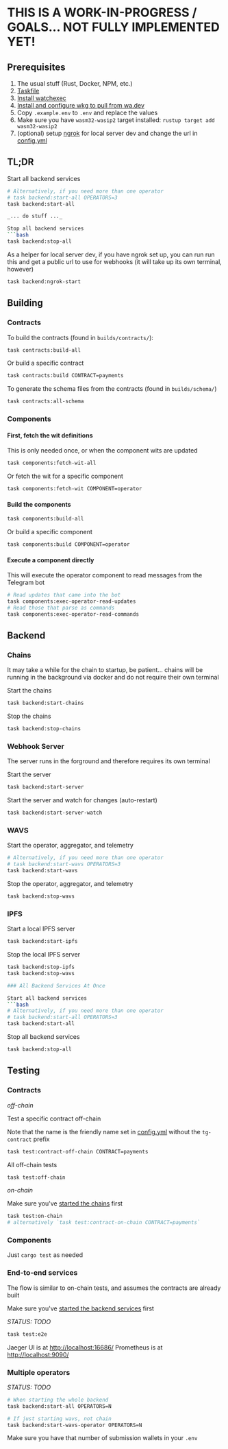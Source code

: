 # THIS IS A WORK-IN-PROGRESS / GOALS... NOT FULLY IMPLEMENTED YET!

## Prerequisites

1. The usual stuff (Rust, Docker, NPM, etc.)
2. [Taskfile](https://taskfile.dev/installation)
3. [Install watchexec](https://github.com/watchexec/watchexec?tab=readme-ov-file#install)
4. [Install and configure wkg to pull from wa.dev](https://crates.io/crates/wkg)
5. Copy `.example.env` to `.env` and replace the values
6. Make sure you have `wasm32-wasip2` target installed: `rustup target add wasm32-wasip2`
7. (optional) setup [ngrok](http://ngrok.com) for local server dev and change the url in [config.yml](../taskfile/config.yml)

## TL;DR

Start all backend services
```bash
# Alternatively, if you need more than one operator
# task backend:start-all OPERATORS=3
task backend:start-all
```

```bash
_... do stuff ..._

Stop all backend services
```bash
task backend:stop-all
```

As a helper for local server dev, if you have ngrok set up, you can run run this and get a public url to use for webhooks (it will take up its own terminal, however)

```bash
task backend:ngrok-start
```

## Building

### Contracts

To build the contracts (found in `builds/contracts/`):

```bash
task contracts:build-all
```

Or build a specific contract

```bash
task contracts:build CONTRACT=payments
```

To generate the schema files from the contracts (found in `builds/schema/`)

```bash
task contracts:all-schema
```


### Components

#### First, fetch the wit definitions

This is only needed once, or when the component wits are updated

```bash
task components:fetch-wit-all
```

Or fetch the wit for a specific component

```bash
task components:fetch-wit COMPONENT=operator
```

#### Build the components

```bash
task components:build-all
```

Or build a specific component

```bash
task components:build COMPONENT=operator
```

#### Execute a component directly

This will execute the operator component to read messages from the Telegram bot

```bash
# Read updates that came into the bot
task components:exec-operator-read-updates
# Read those that parse as commands
task components:exec-operator-read-commands
```

## Backend

### Chains

It may take a while for the chain to startup, be patient... chains will be running in the background via docker and do not require their own terminal

Start the chains
```bash
task backend:start-chains
```

Stop the chains
```bash
task backend:stop-chains
```

### Webhook Server

The server runs in the forground and therefore requires its own terminal

Start the server
```bash
task backend:start-server
```

Start the server and watch for changes (auto-restart)
```bash
task backend:start-server-watch
```

### WAVS

Start the operator, aggregator, and telemetry
```bash
# Alternatively, if you need more than one operator
# task backend:start-wavs OPERATORS=3
task backend:start-wavs
```

Stop the operator, aggregator, and telemetry
```bash
task backend:stop-wavs
```

### IPFS

Start a local IPFS server

```bash
task backend:start-ipfs
```

Stop the local IPFS server
```bash
task backend:stop-ipfs
task backend:stop-wavs

### All Backend Services At Once

Start all backend services
```bash
# Alternatively, if you need more than one operator
# task backend:start-all OPERATORS=3
task backend:start-all
```

Stop all backend services
```bash
task backend:stop-all
```

## Testing


### Contracts

*off-chain*

Test a specific contract off-chain

Note that the name is the friendly name set in [config.yml](../taskfile/config.yml) without the `tg-contract` prefix

```bash
task test:contract-off-chain CONTRACT=payments
```

All off-chain tests
```bash
task test:off-chain
```

*on-chain*

Make sure you've [started the chains](#chains) first

```bash
task test:on-chain
# alternatively `task test:contract-on-chain CONTRACT=payments`
```


### Components

Just `cargo test` as needed

### End-to-end services

The flow is similar to on-chain tests, and assumes the contracts are already built

Make sure you've [started the backend services](#all-backend-services-at-once) first

_STATUS: TODO_
```bash
task test:e2e
```

Jaeger UI is at [http://localhost:16686/](http://localhost:16686/)
Prometheus is at [http://localhost:9090/](http://localhost:9090/)

### Multiple operators

_STATUS: TODO_
```bash
# When starting the whole backend
task backend:start-all OPERATORS=N

# If just starting wavs, not chain
task backend:start-wavs-operator OPERATORS=N
```

Make sure you have that number of submission wallets in your `.env`
